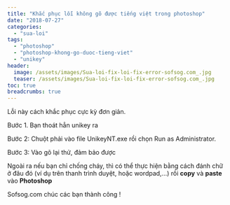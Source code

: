 ```yaml
---
title: "Khắc phục lỗi không gõ được tiếng việt trong photoshop"
date: "2018-07-27"
categories: 
  - "sua-loi"
tags: 
  - "photoshop"
  - "photoshop-khong-go-duoc-tieng-viet"
  - "unikey"
header:
  image: /assets/images/Sua-loi-fix-loi-fix-error-sofsog.com_.jpg
  teaser: /assets/images/Sua-loi-fix-loi-fix-error-sofsog.com_.jpg
toc: true
breadcrumbs: true
---
```


Lỗi này cách khắc phục cực kỳ đơn giản.

Bước 1. Bạn thoát hẳn unikey ra

Bước 2: Chuột phải vào file UnikeyNT.exe rồi chọn Run as Administrator.

Bước 3: Vào gõ lại thử, đảm bảo được

Ngoài ra nếu bạn chỉ chống cháy, thì có thể thực hiện bằng cách đánh chữ ở đâu đó (ví dụ trên thanh trình duyệt, hoặc wordpad,...) rồi **copy** và **paste** vào **Photoshop**

Sofsog.com chúc các bạn thành công !
